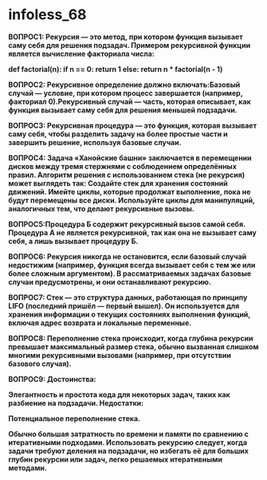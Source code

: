 # infoless_68
 
**ВОПРОС1: Рекурсия — это метод, при котором функция вызывает саму себя для решения подзадач. Примером рекурсивной функции является вычисление факториала числа:**

 **def factorial(n):
    if n == 0:
        return 1
    else:
        return n * factorial(n - 1)**

**ВОПРОС2: Рекурсивное определение должно включать:Базовый случай — условие, при котором процесс завершается (например, факториал 0).Рекурсивный случай — часть, которая описывает, как функция вызывает саму себя для решения меньшей подзадачи.**

 
**ВОПРОС3: Рекурсивная процедура — это функция, которая вызывает саму себя, чтобы разделить задачу на более простые части и завершить решение, используя базовые случаи.**

**ВОПРОС4: Задача «Ханойские башни» заключается в перемещении дисков между тремя стержнями с соблюдением определённых правил. Алгоритм решения с использованием стека (не рекурсия) может выглядеть так:
Создайте стек для хранения состояний движений.
Имейте циклы, которые продолжат выполнение, пока не будут перемещены все диски.
Используйте циклы для манипуляций, аналогичных тем, что делают рекурсивные вызовы.**

**ВОПРОС5:Процедура Б содержит рекурсивный вызов самой себя. Процедура А не является рекурсивной, так как она не вызывает саму себя, а лишь вызывает процедуру Б.**

**ВОПРОС6: Рекурсия никогда не остановится, если базовый случай недостижим (например, функция всегда вызывает себя с тем же или более сложным аргументом). В рассматриваемых задачах базовые случаи предусмотрены, и они останавливают рекурсию.**

**ВОПРОС7: Стек — это структура данных, работающая по принципу LIFO (последний пришёл — первый вышел). Он используется для хранения информации о текущих состояниях выполнения функций, включая адрес возврата и локальные переменные.**

**ВОПРОС8: Переполнение стека происходит, когда глубина рекурсии превышает максимальный размер стека, обычно вызванная слишком многими рекурсивными вызовами (например, при отсутствии базового случая).**

**ВОПРОС9: Достоинства:**  

**Элегантность и простота кода для некоторых задач, таких как разбиение на подзадачи.
Недостатки:** 

**Потенциальное переполнение стека.**

**Обычно большая затратность по времени и памяти по сравнению с итеративными подходами.
Использовать рекурсию следует, когда задачи требуют деления на подзадачи, но избегать её для больших глубин рекурсии или задач, легко решаемых итеративными методами.**
